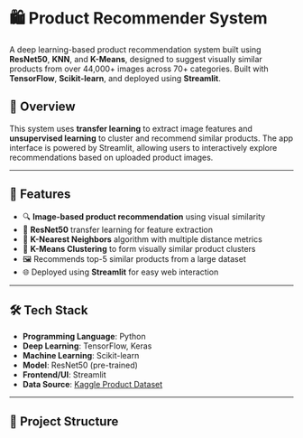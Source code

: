 # 🛍️ Product Recommender System

A deep learning-based product recommendation system built using **ResNet50**, **KNN**, and **K-Means**, designed to suggest visually similar products from over 44,000+ images across 70+ categories. Built with **TensorFlow**, **Scikit-learn**, and deployed using **Streamlit**.

## 📌 Overview

This system uses **transfer learning** to extract image features and **unsupervised learning** to cluster and recommend similar products. The app interface is powered by Streamlit, allowing users to interactively explore recommendations based on uploaded product images.

---

## 🚀 Features

- 🔍 **Image-based product recommendation** using visual similarity
- 🧠 **ResNet50** transfer learning for feature extraction
- 🧪 **K-Nearest Neighbors** algorithm with multiple distance metrics
- 🧩 **K-Means Clustering** to form visually similar product clusters
- 🖼️ Recommends top-5 similar products from a large dataset
- 🌐 Deployed using **Streamlit** for easy web interaction

---

## 🛠 Tech Stack

- **Programming Language**: Python
- **Deep Learning**: TensorFlow, Keras
- **Machine Learning**: Scikit-learn
- **Model**: ResNet50 (pre-trained)
- **Frontend/UI**: Streamlit
- **Data Source**: [Kaggle Product Dataset](https://www.kaggle.com/datasets/paramaggarwal/fashion-product-images-dataset)

---

## 📁 Project Structure

